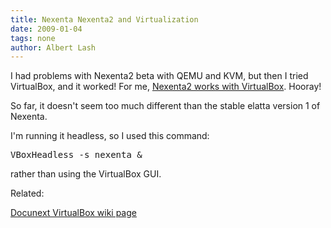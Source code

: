 ```yaml
---
title: Nexenta Nexenta2 and Virtualization
date: 2009-01-04
tags: none
author: Albert Lash
---
```

I had problems with Nexenta2 beta with QEMU and KVM, but then I tried VirtualBox, and it worked! For me, <a href="http://www.docunext.com/wiki/Upgrading_Nexenta">Nexenta2 works with VirtualBox</a>. Hooray!

So far, it doesn't seem too much different than the stable elatta version 1 of Nexenta.

I'm running it headless, so I used this command:

<pre>
VBoxHeadless -s nexenta &</pre>

rather than using the VirtualBox GUI.

Related:

<a href="/wiki/VirtualBox">Docunext VirtualBox wiki page</a>

